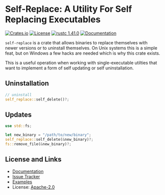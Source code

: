 # Self-Replace: A Utility For Self Replacing Executables

[![Crates.io](https://img.shields.io/crates/d/self-replace.svg)](https://crates.io/crates/self-replace)
[![License](https://img.shields.io/github/license/mitsuhiko/self-replace)](https://github.com/mitsuhiko/self-replace/blob/main/LICENSE)
[![rustc 1.41.0](https://img.shields.io/badge/rust-1.41%2B-orange.svg)](https://img.shields.io/badge/rust-1.41%2B-orange.svg)
[![Documentation](https://docs.rs/similar/badge.svg)](https://docs.rs/similar)

`self-replace` is a crate that allows binaries to replace themselves with newer
versions or to uninstall themselves.  On Unix systems this is a simple feat, but
on Windows a few hacks are needed which is why this crate exists.

This is a useful operation when working with single-executable utilties that want to implement a form of self updating or self uninstallation.

## Uninstallation

```rust
// uninstall
self_replace::self_delete()?;
```

## Updates

```rust
use std::fs;

let new_binary = "/path/to/new/binary";
self_replace::self_delete(&new_binary)?;
fs::remove_file(&new_binary)?;
```

## License and Links

* [Documentation](https://docs.rs/self-replace/)
* [Issue Tracker](https://github.com/mitsuhiko/self-replace/issues)
* [Examples](https://github.com/mitsuhiko/self-replace/tree/main/examples)
* License: [Apache-2.0](https://github.com/mitsuhiko/self-replace/blob/main/LICENSE)
